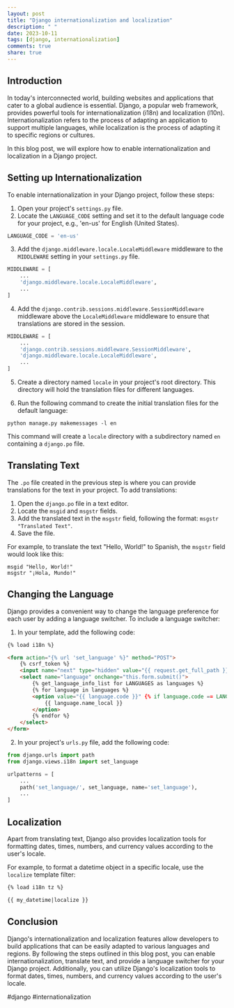 ```yaml
---
layout: post
title: "Django internationalization and localization"
description: " "
date: 2023-10-11
tags: [django, internationalization]
comments: true
share: true
---
```


## Introduction

In today's interconnected world, building websites and applications that cater to a global audience is essential. Django, a popular web framework, provides powerful tools for internationalization (i18n) and localization (l10n). Internationalization refers to the process of adapting an application to support multiple languages, while localization is the process of adapting it to specific regions or cultures.

In this blog post, we will explore how to enable internationalization and localization in a Django project.

## Setting up Internationalization

To enable internationalization in your Django project, follow these steps:

1. Open your project's `settings.py` file.
2. Locate the `LANGUAGE_CODE` setting and set it to the default language code for your project, e.g., 'en-us' for English (United States).

```python
LANGUAGE_CODE = 'en-us'
```

3. Add the `django.middleware.locale.LocaleMiddleware` middleware to the `MIDDLEWARE` setting in your `settings.py` file.

```python
MIDDLEWARE = [
    ...
    'django.middleware.locale.LocaleMiddleware',
    ...
]
```

4. Add the `django.contrib.sessions.middleware.SessionMiddleware` middleware above the `LocaleMiddleware` middleware to ensure that translations are stored in the session.

```python
MIDDLEWARE = [
    ...
    'django.contrib.sessions.middleware.SessionMiddleware',
    'django.middleware.locale.LocaleMiddleware',
    ...
]
```

5. Create a directory named `locale` in your project's root directory. This directory will hold the translation files for different languages.

6. Run the following command to create the initial translation files for the default language:

```shell
python manage.py makemessages -l en
```

This command will create a `locale` directory with a subdirectory named `en` containing a `django.po` file.

## Translating Text

The `.po` file created in the previous step is where you can provide translations for the text in your project. To add translations:

1. Open the `django.po` file in a text editor.
2. Locate the `msgid` and `msgstr` fields.
3. Add the translated text in the `msgstr` field, following the format: `msgstr "Translated Text"`.
4. Save the file.

For example, to translate the text "Hello, World!" to Spanish, the `msgstr` field would look like this:

```
msgid "Hello, World!"
msgstr "¡Hola, Mundo!"
```

## Changing the Language

Django provides a convenient way to change the language preference for each user by adding a language switcher. To include a language switcher:

1. In your template, add the following code:

```html
{% load i18n %}

<form action="{% url 'set_language' %}" method="POST">
    {% csrf_token %}
    <input name="next" type="hidden" value="{{ request.get_full_path }}" />
    <select name="language" onchange="this.form.submit()">
        {% get_language_info_list for LANGUAGES as languages %}
        {% for language in languages %}
        <option value="{{ language.code }}" {% if language.code == LANGUAGE_CODE %}selected{% endif %}>
            {{ language.name_local }}
        </option>
        {% endfor %}
    </select>
</form>
```

2. In your project's `urls.py` file, add the following code:

```python
from django.urls import path
from django.views.i18n import set_language

urlpatterns = [
    ...
    path('set_language/', set_language, name='set_language'),
    ...
]
```

## Localization

Apart from translating text, Django also provides localization tools for formatting dates, times, numbers, and currency values according to the user's locale.

For example, to format a datetime object in a specific locale, use the `localize` template filter:

```html
{% load i18n tz %}

{{ my_datetime|localize }}
```

## Conclusion

Django's internationalization and localization features allow developers to build applications that can be easily adapted to various languages and regions. By following the steps outlined in this blog post, you can enable internationalization, translate text, and provide a language switcher for your Django project. Additionally, you can utilize Django's localization tools to format dates, times, numbers, and currency values according to the user's locale.

#django #internationalization